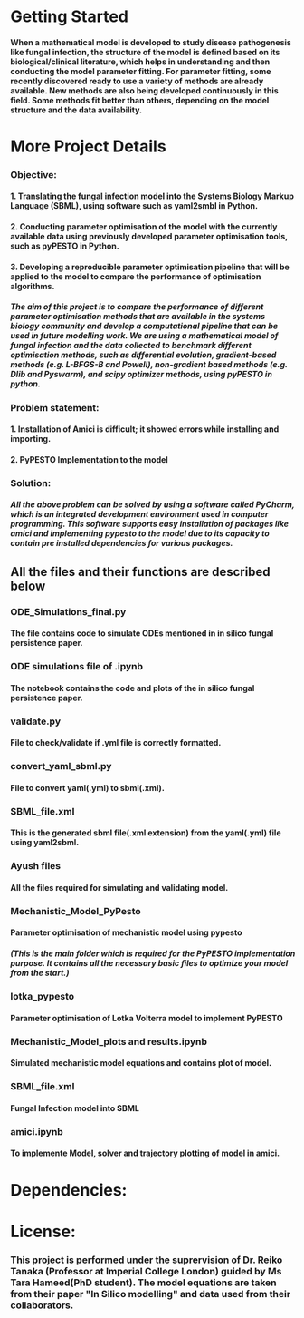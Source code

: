 # Getting Started
#### When a mathematical model is developed to study disease pathogenesis like fungal infection, the structure of the model is defined based on its biological/clinical literature, which helps in understanding and then conducting the model parameter fitting. For parameter fitting, some recently discovered ready to use a variety of methods are already available. New methods are also being developed continuously in this field. Some methods fit better than others, depending on the model structure and the data availability. 

# More Project Details 
### Objective:
#### 1.	Translating the fungal infection model into the Systems Biology Markup Language (SBML), using software such as yaml2smbl in Python.
#### 2.	Conducting parameter optimisation of the model with the currently available data using previously developed parameter optimisation tools, such as pyPESTO in Python.
#### 3.	Developing a reproducible parameter optimisation pipeline that will be applied to the model to compare the performance of optimisation algorithms.

##### The aim of this project is to compare the performance of different parameter optimisation methods that are available in the systems biology community and develop a computational pipeline that can be used in future modelling work. We are using a mathematical model of fungal infection and the data collected to benchmark different optimisation methods, such as differential evolution, gradient-based methods (e.g. L-BFGS-B and Powell), non-gradient based methods (e.g. Dlib and Pyswarm), and scipy optimizer methods, using pyPESTO in python.

### Problem statement:
#### 1. Installation of Amici is difficult; it showed errors while installing and importing.
#### 2. PyPESTO Implementation to the model
### Solution:
##### All the above problem can be solved by using a software called PyCharm, which is an integrated development environment used in computer programming. This software supports easy installation of packages like amici and implementing pypesto to the model due to its capacity to contain pre installed dependencies for various packages.

## All the files and their functions are described below
### ODE_Simulations_final.py
#### The file contains code to simulate ODEs mentioned in in silico fungal persistence paper.
### ODE simulations file of .ipynb
#### The notebook contains the code and plots of the in silico fungal persistence paper.
### validate.py
#### File to check/validate if .yml file is correctly formatted.
### convert_yaml_sbml.py
#### File to convert yaml(.yml) to sbml(.xml).
### SBML_file.xml
#### This is the generated sbml file(.xml extension) from the yaml(.yml) file using yaml2sbml.
### Ayush files
#### All the files required for simulating and validating model.
### Mechanistic_Model_PyPesto
#### Parameter optimisation of mechanistic model using pypesto
##### (This is the main folder which is required for the PyPESTO implementation purpose. It contains all the necessary basic files to optimize your model from the start.)
### lotka_pypesto
#### Parameter optimisation of Lotka Volterra model to implement PyPESTO
### Mechanistic_Model_plots and results.ipynb
#### Simulated mechanistic model equations and contains plot of model.
### SBML_file.xml
#### Fungal Infection model into SBML
### amici.ipynb
#### To implemente Model, solver and trajectory plotting of model in amici.

# Dependencies:

# License:
### This project is performed under the suprervision of Dr. Reiko Tanaka (Professor at Imperial College London) guided by Ms Tara Hameed(PhD student). The model equations are taken from their paper "In Silico modelling" and data used from their collaborators.  
